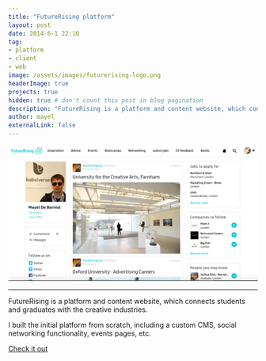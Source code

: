 ```yaml
---
title: "FutureRising platform"
layout: post
date: 2014-6-1 22:10
tag: 
- platform
- client
- web
image: /assets/images/futurerising-logo.png
headerImage: true
projects: true
hidden: true # don't count this post in blog pagination
description: "FutureRising is a platform and content website, which connects students and graduates with the creative industries."
author: mayel
externalLink: false
---
```


![Screenshot](./assets/images/futurerising-screen.png)

---

FutureRising is a platform and content website, which connects students and graduates with the creative industries.

I built the initial platform from scratch, including a custom CMS, social networking functionality, events pages, etc.

[Check it out](https://futurerising.com/)